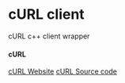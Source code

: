 # cURL client

cURL c++ client wrapper

#### cURL

<a href="https://curl.se/" target="_blank">cURL Website</a>
<a href="https://github.com/curl/curl" target="_blank">cURL Source code</a>
